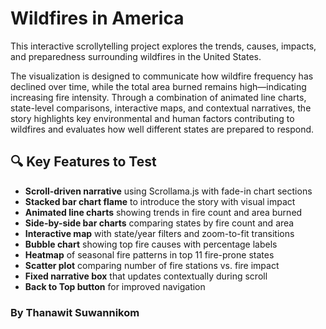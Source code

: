 # Wildfires in America

This interactive scrollytelling project explores the trends, causes, impacts, and preparedness surrounding wildfires in the United States.

The visualization is designed to communicate how wildfire frequency has declined over time, while the total area burned remains high—indicating increasing fire intensity. Through a combination of animated line charts, state-level comparisons, interactive maps, and contextual narratives, the story highlights key environmental and human factors contributing to wildfires and evaluates how well different states are prepared to respond.

## 🔍 Key Features to Test

- **Scroll-driven narrative** using Scrollama.js with fade-in chart sections
- **Stacked bar chart flame** to introduce the story with visual impact
- **Animated line charts** showing trends in fire count and area burned
- **Side-by-side bar charts** comparing states by fire count and area
- **Interactive map** with state/year filters and zoom-to-fit transitions
- **Bubble chart** showing top fire causes with percentage labels
- **Heatmap** of seasonal fire patterns in top 11 fire-prone states
- **Scatter plot** comparing number of fire stations vs. fire impact
- **Fixed narrative box** that updates contextually during scroll
- **Back to Top button** for improved navigation

### By Thanawit Suwannikom
